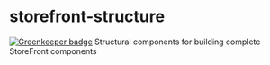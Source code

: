 # storefront-structure

[![Greenkeeper badge](https://badges.greenkeeper.io/groupby/storefront-structure.svg)](https://greenkeeper.io/)
Structural components for building complete StoreFront components
